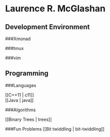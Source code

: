 Laurence R. McGlashan
=====================

Development Environment
-----------------------

###Xmonad

###tmux

###vim

Programming
-----------

###Languages

[[C++11 | c11]]  
[[Java | java]]

###Algorithms

[[Binary Trees | trees]]

###Fun Problems
[[Bit twiddling | bit-twiddling]]

